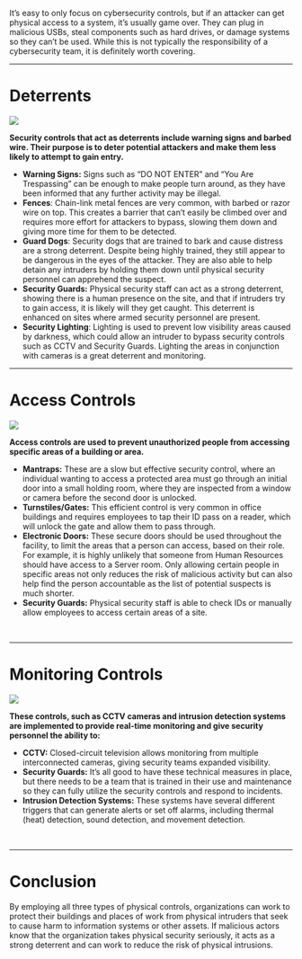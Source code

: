 It’s easy to only focus on cybersecurity controls, but if an attacker can get physical access to a system, it’s usually game over. They can plug in malicious USBs, steal components such as hard drives, or damage systems so they can’t be used. While this is not typically the responsibility of a cybersecurity team, it is definitely worth covering.

---

# Deterrents

![](https://d2y9h8w1ydnujs.cloudfront.net/uploads/content/images/eb7619caaf2adafdb7295996909839ff0e8e5dd18c3993394631b73bf7ae28a5ebb7a8a76a196df2fe4834769a26.png)

**Security controls that act as deterrents include warning signs and barbed wire. Their purpose is to deter potential attackers and make them less likely to attempt to gain entry.**

- **Warning Signs:** Signs such as “DO NOT ENTER” and “You Are Trespassing” can be enough to make people turn around, as they have been informed that any further activity may be illegal.
- **Fences**: Chain-link metal fences are very common, with barbed or razor wire on top. This creates a barrier that can’t easily be climbed over and requires more effort for attackers to bypass, slowing them down and giving more time for them to be detected.
- **Guard Dogs**: Security dogs that are trained to bark and cause distress are a strong deterrent. Despite being highly trained, they still appear to be dangerous in the eyes of the attacker. They are also able to help detain any intruders by holding them down until physical security personnel can apprehend the suspect.
- **Security Guards:** Physical security staff can act as a strong deterrent, showing there is a human presence on the site, and that if intruders try to gain access, it is likely will they get caught. This deterrent is enhanced on sites where armed security personnel are present.
- **Security Lighting**: Lighting is used to prevent low visibility areas caused by darkness, which could allow an intruder to bypass security controls such as CCTV and Security Guards. Lighting the areas in conjunction with cameras is a great deterrent and monitoring.

---

# Access Controls

![](https://d2y9h8w1ydnujs.cloudfront.net/uploads/content/images/e418f3a14082e425a35626d1f5bb8519a8685ec047ce3c099fbbe40f779e0336339f2233280445a3354e87b96ec9.png)

**Access controls are used to prevent unauthorized people from accessing specific areas of a building or area.**

- **Mantraps:** These are a slow but effective security control, where an individual wanting to access a protected area must go through an initial door into a small holding room, where they are inspected from a window or camera before the second door is unlocked.
- **Turnstiles/Gates:** This efficient control is very common in office buildings and requires employees to tap their ID pass on a reader, which will unlock the gate and allow them to pass through.
- **Electronic Doors:** These secure doors should be used throughout the facility, to limit the areas that a person can access, based on their role. For example, it is highly unlikely that someone from Human Resources should have access to a Server room. Only allowing certain people in specific areas not only reduces the risk of malicious activity but can also help find the person accountable as the list of potential suspects is much shorter.
- **Security Guards:** Physical security staff is able to check IDs or manually allow employees to access certain areas of a site.

  
 

---

# Monitoring Controls

![](https://d2y9h8w1ydnujs.cloudfront.net/uploads/content/images/cfbfa9affb551c2df5e402ee272fcf5c3fe49e1b9b19458b5c8d9471f37d87b1d3d8d8cbdb87b49497362e96aae8.png)

**These controls, such as CCTV cameras and intrusion detection systems are implemented to provide real-time monitoring and give security personnel the ability to:**

- **CCTV:** Closed-circuit television allows monitoring from multiple interconnected cameras, giving security teams expanded visibility.
- **Security Guards:** It’s all good to have these technical measures in place, but there needs to be a team that is trained in their use and maintenance so they can fully utilize the security controls and respond to incidents.
- **Intrusion Detection Systems:** These systems have several different triggers that can generate alerts or set off alarms, including thermal (heat) detection, sound detection, and movement detection.

  
 

---

# Conclusion

By employing all three types of physical controls, organizations can work to protect their buildings and places of work from physical intruders that seek to cause harm to information systems or other assets. If malicious actors know that the organization takes physical security seriously, it acts as a strong deterrent and can work to reduce the risk of physical intrusions.